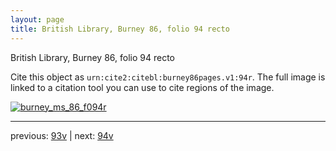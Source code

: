 ```yaml
---
layout: page
title: British Library, Burney 86, folio 94 recto
---
```


British Library, Burney 86, folio 94 recto

Cite this object as `urn:cite2:citebl:burney86pages.v1:94r`.  The full image is linked to a citation tool you can use to cite regions of the image.

[![burney_ms_86_f094r](http://www.homermultitext.org/iipsrv?IIIF=/project/homer/pyramidal/deepzoom/citebl/burney86imgs/v1/burney_ms_86_f094r.tif/full/800,/0/default.jpg)](http://www.homermultitext.org/ict2/?urn=urn:cite2:citebl:burney86imgs.v1:burney_ms_86_f094r) 

---

previous:  [93v](../93v/) | next: [94v](../94v/)